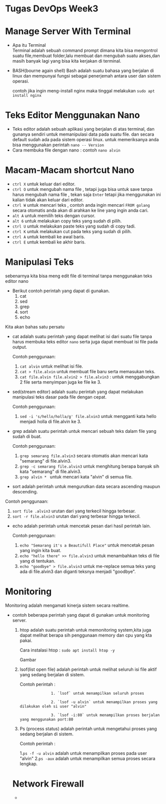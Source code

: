 # Tugas DevOps Week3
# Manage Server With Terminal

* Apa itu Terminal  
  Terminal adalah sebuah command prompt dimana kita bisa mengontrol suatu file,membuat folder,lalu membuat dan mengubah suatu akses,dan masih banyak lagi yang bisa kita kerjakan di terminal.
* BASH(bourne again shell)
  Bash adalah suatu bahasa yang berjalan di linux dan mempunyai fungsi sebagai penerjemah antara user dan sistem operasi.
  
  contoh jika ingin meng-install nginx maka tinggal melakukan `sudo apt install nginx` 
  
# Teks Editor Menggunakan Nano
* Teks editor adalah sebuah aplikasi yang berjalan di atas terminal, dan gunanya sendiri untuk memanipulasi data pada suatu file. dan secara default sudah ada pada sistem operasi linux. untuk memeriksanya anda bisa menggunakan perintah ` nano -- Version `
* Cara membuka file dengan nano :
  contoh `nano alvin`

# Macam-Macam shortcut Nano
* `ctrl X` untuk keluar dari editor.
* `ctrl O` untuk mengubah nama file , tetapi juga bisa untuk save tanpa harus mengubah nama file , tekan saja `Enter` tetapi jika menggunakan ini kalian tidak akan keluar dari editor.
* `ctrl W` untuk mencari teks , contoh anda ingin mencari `FROM golang` secara otomatis anda akan di arahkan ke line yang ingin anda cari.
* `alt A` untuk memilih teks dengan cursor.
* `alt 6` untuk melakukan copy teks yang sudah di pilih.
* `ctrl U` untuk melakukan paste teks yang sudah di copy tadi.
* `ctrl K` untuk melakukan cut pada teks yang sudah di pilih.
* `ctrl A` untuk kembali ke awal baris.
* `ctrl E` untuk kembali ke akhir baris. 
# Manipulasi Teks
  sebenarnya kita bisa meng edit file di terminal tanpa menggunakan teks editor nano
* Berikut contoh perintah yang dapat di gunakan.
  1. cat
  2. sed
  3. grep
  4. sort
  5. echo
  
  
 Kita akan bahas satu persatu
* cat adalah suatu perintah yang dapat melihat isi dari suatu file tanpa harus membuka teks editor `nano` serta juga dapat membuat isi file pada output.
  
  Contoh penggunaan: 
  1. `cat alvin` untuk melihat isi file.
  2. `cat > file.alvin` untuk membuat file baru serta memasukan teks.
  3. `cat file.alvin file.alvin2 > file.alvin3` : untuk menggabungkan 2 file serta menyimpan juga ke file ke 3.
* sed(stream editor) adalah suatu perintah yang dapat melakukan manipulasi teks dasar pada file dengan cepat.

  Contoh penggunaan:
  1. `sed -i 's/hello/holla/g' file.alvin3` untuk mengganti kata hello menjadi holla di file.alvin ke 3.
* grep adalah suatu perintah untuk mencari sebuah teks dalam file yang sudah di buat.

  Contoh penggunaan:
  1. `grep semarang file.alvin3` secara otomatis akan mencari kata "semarang" di file.alvin3.
  2. `grep -c semarang file.alvin3` untuk menghitung berapa banyak sih kata "semarang" di file.alvin3.
  3. `grep alvin * ` untuk mencari kata "alvin" di semua file.
 * sort adalah perintah untuk mengurutkan data secara ascending maupun descending. 

  Contoh penggunaan:
  1. `sort file .alvin3` urutan dari yang terkecil hingga terbesar.
  2. `sort -r file.alvin3` urutan dari yang terbesar hingga terkecil.
* echo adalah perintah untuk mencetak pesan dari hasil perintah lain. 

  Contoh penggunaan:
  1. `echo "Semarang it's a Beautifull Place"` untuk mencetak pesan yang ingin kita buat.
  2. `echo "hello there" >> file.alvin3` untuk menambahkan teks di file yang di tentukan.
  3. `echo "goodbye" > file.alvin3` untuk me-replace semua teks yang ada di file.alvin3 dan diganti teksnya menjadi "goodbye".

# Monitoring 
  Monitoring adalah mengamati kinerja sistem secara realtime.
* contoh beberapa perintah yang dapat di gunakan untuk monitoring server.
    1. htop adalah suatu perintah untuk memonitoring system,kita juga dapat melihat berapa sih penggunaan memory dan cpu yang kta pakai.
       
       Cara instalasi htop : `sudo apt install htop -y`
       
       Gambar
    2. lsof(list open file) adalah perintah untuk melihat seluruh isi file aktif yang sedang berjalan di sistem.

       Contoh perintah : 
                         
                         1. `lsof` untuk menampilkan seluruh proses
                         
                         2. `lsof -u alvin` untuk menampilkan proses yang dilakukan oleh si user "alvin"
                         
                         3. `lsof -i:80` untuk menampilkan proses berjalan yang menggunakan port:80
      
    3. Ps (process status) adalah perintah untuk mengetahui proses yang sedang berjalan di sistem.

       Contoh perintah : 
       
       1.`ps -f -u alvin` adalah untuk menampilkan proses pada user "alvin"
       2.`ps -aux` adalah untuk menampilkan semua proses secara lengkap.
    
  
  
  # Network Firewall
  *
       
                      
